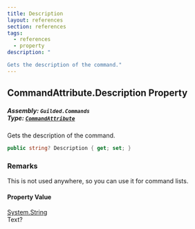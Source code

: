 ```yaml
---
title: Description
layout: references
section: references
tags:
  - references
  - property
description: "

Gets the description of the command."
---
```


## CommandAttribute.Description Property
##### **Assembly:** `Guilded.Commands`<br/>**Type:** [`CommandAttribute`](CommandAttribute 'Guilded.Commands.CommandAttribute')

Gets the description of the command.

```csharp
public string? Description { get; set; }
```

### Remarks
  
This is not used anywhere, so you can use it for command lists.

#### Property Value
[System.String](https://docs.microsoft.com/en-us/dotnet/api/System.String 'System.String')  
Text?
